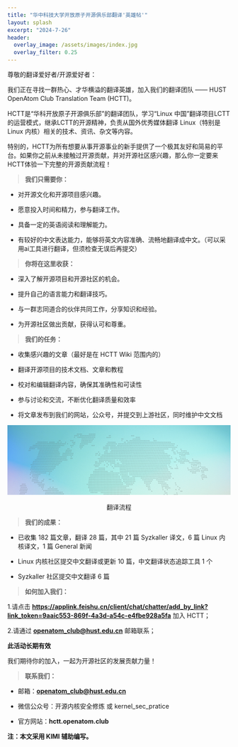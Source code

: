```yaml
---
title: "华中科技大学开放原子开源俱乐部翻译'英雄帖'"
layout: splash
excerpt: "2024-7-26"
header:
  overlay_image: /assets/images/index.jpg
  overlay_filter: 0.25
---
```

尊敬的翻译爱好者/开源爱好者：

我们正在寻找一群热心、才华横溢的翻译英雄，加入我们的翻译团队 —— HUST OpenAtom Club Translation Team (HCTT)。

HCTT是“华科开放原子开源俱乐部”的翻译团队，学习“Linux 中国”翻译项目LCTT的运营模式，继承LCTT的开源精神，负责从国外优秀媒体翻译 Linux（特别是 Linux 内核）相关的技术、资讯、杂文等内容。

特别的，HCTT为所有想要从事开源事业的新手提供了一个极其友好和简易的平台。如果你之前从未接触过开源贡献，并对开源社区感兴趣，那么你一定要来HCTT体验一下完整的开源贡献流程！

> **我们只需要你：**

- 对开源文化和开源项目感兴趣。

- 愿意投入时间和精力，参与翻译工作。

- 具备一定的英语阅读和理解能力。

- 有较好的中文表达能力，能够将英文内容准确、流畅地翻译成中文。（可以采用ai工具进行翻译，但须检查无误后再提交）

> **你将在这里收获：**

- 深入了解开源项目和开源社区的机会。

- 提升自己的语言能力和翻译技巧。

- 与一群志同道合的伙伴共同工作，分享知识和经验。

- 为开源社区做出贡献，获得认可和尊重。

> **我们的任务：**

- 收集感兴趣的文章（最好是在 HCTT Wiki 范围内的）

- 翻译开源项目的技术文档、文章和教程

- 校对和编辑翻译内容，确保其准确性和可读性

- 参与讨论和交流，不断优化翻译质量和效率

- 将文章发布到我们的网站，公众号，并提交到上游社区，同时维护中文文档

![image](/assets/images/20240726_HCTT/0726bar.png)

<center>翻译流程</center>

> **我们的成果：**
- 已收集 182 篇文章，翻译 28 篇，其中 21 篇 Syzkaller 译文，6 篇 Linux 内核译文，1 篇 General 新闻

- Linux 内核社区提交中文翻译或更新 10 篇，中文翻译状态追踪工具 1 个

- Syzkaller 社区提交中文翻译 6 篇

> **如何加入我们：**

1.请点击 **https://applink.feishu.cn/client/chat/chatter/add_by_link?link_token=9aaic553-869f-4a3d-a54c-e4fbe928a5fa** 加入 HCTT；

2.请通过 **openatom_club@hust.edu.cn** 邮箱联系；

**此活动长期有效**

我们期待你的加入，一起为开源社区的发展贡献力量！

> **联系我们：**

- 邮箱：**openatom_club@hust.edu.cn**
    
- 微信公众号：开源内核安全修炼 或 kernel_sec_pratice
    
- 官方网站：**hctt.openatom.club**

**注：本文采用 KIMI 辅助编写。**
